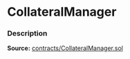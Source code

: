 # CollateralManager

### Description <a id="description"></a>

**Source:** [contracts/CollateralManager.sol](https://github.com/perifinance/peri-finance/blob/master/contracts/CollateralManager.sol)

